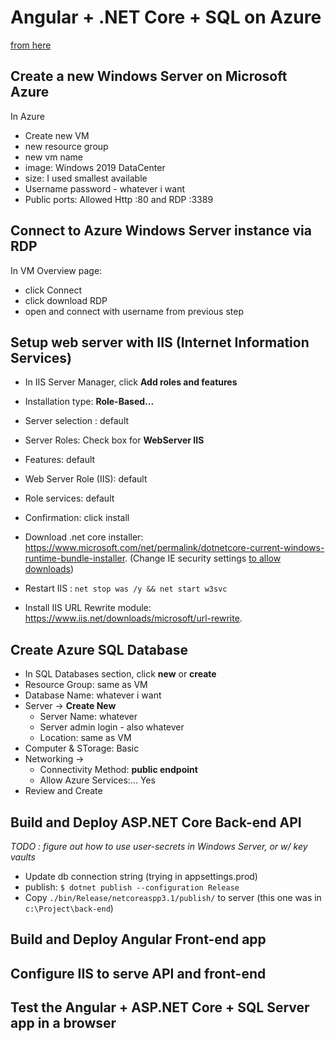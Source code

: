 # Angular + .NET Core + SQL on Azure

[from here](https://jasonwatmore.com/post/2020/01/08/angular-net-core-sql-on-azure-how-to-deploy-a-full-stack-app-to-microsoft-azure)

## Create a new Windows Server on Microsoft Azure

In Azure
 - Create new VM
 - new resource group
 - new vm name
 - image: Windows 2019 DataCenter
 - size: I used smallest available
 - Username password - whatever i want
 - Public ports: Allowed Http :80 and RDP :3389


## Connect to Azure Windows Server instance via RDP

In VM Overview page:
 - click Connect
 - click download RDP
 - open and connect with username from previous step


## Setup web server with IIS (Internet Information Services)

 - In IIS Server Manager, click __Add roles and features__
 - Installation type: __Role-Based...__
 - Server selection : default
 - Server Roles: Check box for __WebServer IIS__
 - Features: default
 - Web Server Role (IIS): default
 - Role services: default
 - Confirmation: click install

 - Download .net core installer: https://www.microsoft.com/net/permalink/dotnetcore-current-windows-runtime-bundle-installer. (Change IE security settings [to allow downloads](https://answers.microsoft.com/en-us/ie/forum/all/your-current-security-settings-do-not-allow-this/c9d76601-77ac-4716-b264-a03dcfb9b426))

 - Restart IIS : `net stop was /y && net start w3svc`

 - Install IIS URL Rewrite module: https://www.iis.net/downloads/microsoft/url-rewrite.

## Create Azure SQL Database

 - In SQL Databases section, click __new__ or __create__
 - Resource Group: same as VM
 - Database Name: whatever i want
 - Server -> __Create New__
   - Server Name: whatever
   - Server admin login - also whatever
   - Location: same as VM
 - Computer & STorage: Basic
 - Networking -> 
   - Connectivity Method: __public endpoint__
   - Allow Azure Services:... Yes
 - Review and Create

## Build and Deploy ASP.NET Core Back-end API

 _TODO : figure out how to use user-secrets in Windows Server, or w/ key vaults_
 - Update db connection string (trying in appsettings.prod)
 - publish: `$ dotnet publish --configuration Release`
 - Copy `./bin/Release/netcoreaspp3.1/publish/` to server (this one was in `c:\Project\back-end`)


## Build and Deploy Angular Front-end app
## Configure IIS to serve API and front-end
## Test the Angular + ASP.NET Core + SQL Server app in a browser